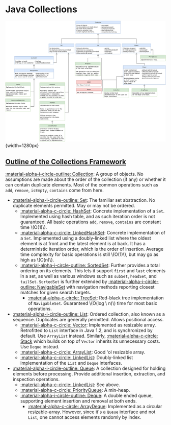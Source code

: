# Java Collections

<style>
.md-logo img {
  content: url('/java/logo.svg');
}

:root [data-md-color-scheme=slate] .md-logo img  {
  content: url('/java/logo.svg');
}
</style>

![](./collections.svg){width=1280px}

## [Outline of the Collections Framework](https://docs.oracle.com/javase/8/docs/technotes/guides/collections/reference.html)

[:material-alpha-i-circle-outline: Collection](https://docs.oracle.com/javase/8/docs/api/java/util/Collection.html): A group of objects. No assumptions are made about the order of the collection (if any) or whether it can contain duplicate elements. Most of the common operations such as `add`, `remove`, `isEmpty`, `contains` come from here.

- [:material-alpha-i-circle-outline: Set](https://docs.oracle.com/javase/8/docs/api/java/util/Set.html): The familiar set abstraction. No duplicate elements permitted. May or may not be ordered.
    - [:material-alpha-c-circle: HashSet](https://docs.oracle.com/javase/8/docs/api/java/util/HashSet.html): Concrete implementation of a `Set`. Implemented using hash table, and as such iteration order is not guaranteed. All basic operations `add`, `remove`, `contains` are constant time \\(O(1)\\).
    - [:material-alpha-c-circle: LinkedHashSet](https://docs.oracle.com/javase/8/docs/api/java/util/LinkedHashSet.html): Concrete implementation of a `Set`. Implemented using a doubly-linked list where the oldest element is at front and the latest element is at back. It has a deterministic iteration order, which is the order of insertion. Average time complexity for basic operations is still \\(O(1)\\), but may go as high as \\(O(n)\\).
    - [:material-alpha-i-circle-outline: SortedSet](https://docs.oracle.com/javase/8/docs/api/java/util/SortedSet.html): Further provides a total ordering on its elements. This lets it support `first` and `last` elements in a set, as well as various windows such as `subSet`, `headSet`, and `tailSet`. `SortedSet` is further extended by [:material-alpha-i-circle-outline: NavigableSet](https://docs.oracle.com/javase/8/docs/api/java/util/NavigableSet.html) with navigation methods reporting closest matches for given search targets.
        - [:material-alpha-c-circle: TreeSet](https://docs.oracle.com/javase/8/docs/api/java/util/TreeSet.html): Red-black tree implementation of `NavigableSet`. Guaranteed \\(O(log \\ n)\\) time for most basic operations.
- [:material-alpha-i-circle-outline: List](https://docs.oracle.com/javase/8/docs/api/java/util/List.html): Ordered collection, also known as a sequence. Duplicates are generally permitted. Allows positional access.
    - [:material-alpha-c-circle: Vector](https://docs.oracle.com/javase/8/docs/api/java/util/Vector.html): Implemented as resizable array. Retrofitted to `List` interface in Java 1.2, and is synchronized by default. Use `ArrayList` instead. Similarly, [:material-alpha-c-circle: Stack](https://docs.oracle.com/javase/8/docs/api/java/util/Stack.html) which builds on top of `Vector` inherits its unnecessary costs. Use `Deque` instead.
    - [:material-alpha-c-circle: ArrayList](https://docs.oracle.com/javase/8/docs/api/java/util/ArrayList.html): Good 'ol resizable array.
    - [:material-alpha-c-circle: LinkedList](https://docs.oracle.com/javase/8/docs/api/java/util/LinkedList.html): Doubly-linked list implementation of the `List` and `Deque` interfaces.
- [:material-alpha-i-circle-outline: Queue](https://docs.oracle.com/javase/8/docs/api/java/util/Queue.html): A collection designed for holding elements before processing. Provide additional insertion, extraction, and inspection operations.
    - [:material-alpha-c-circle: LinkedList](https://docs.oracle.com/javase/8/docs/api/java/util/LinkedList.html): See above.
    - [:material-alpha-c-circle: PriorityQueue](https://docs.oracle.com/javase/8/docs/api/java/util/PriorityQueue.html): A min-heap.
    - [:material-alpha-i-circle-outline: Deque](https://docs.oracle.com/javase/8/docs/api/java/util/Deque.html): A double ended queue, supporting element insertion and removal at both ends.
        - [:material-alpha-c-circle: ArrayDeque](https://docs.oracle.com/javase/8/docs/api/java/util/ArrayDeque.html): Implemented as a circular resizable-array. However, since it's a `Queue` interface and not `List`, one cannot access elements randomly by index.